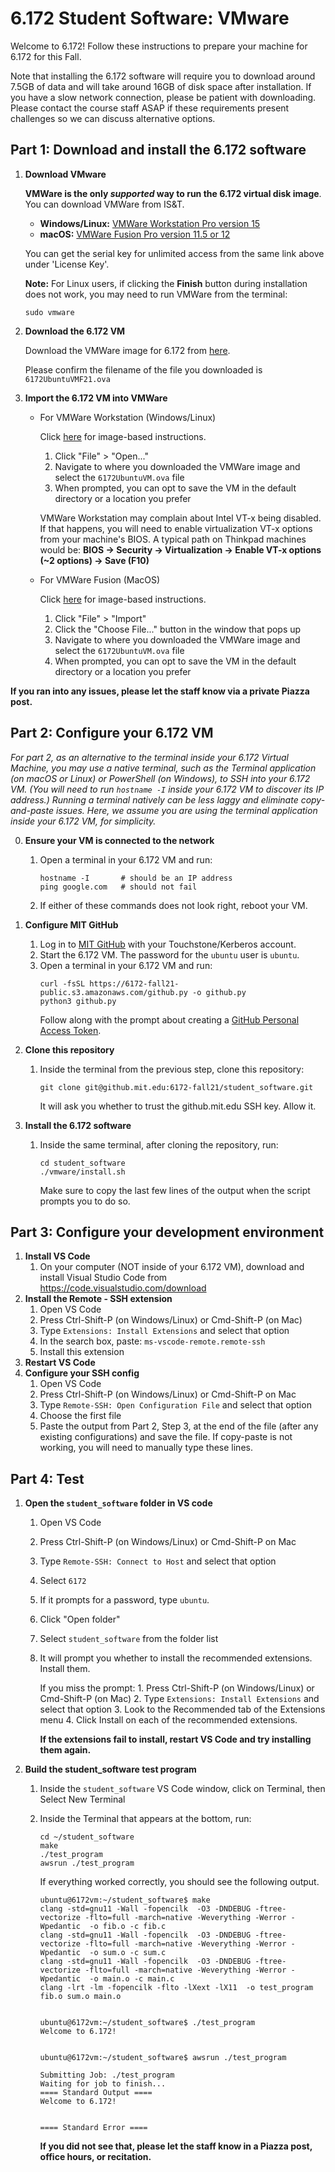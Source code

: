 # 6.172 Student Software: VMware

Welcome to 6.172!
Follow these instructions to prepare your machine for 6.172
for this Fall.

Note that installing the 6.172 software will require you to download
around 7.5GB of data and will take around 16GB of disk space after installation.
If you have a slow network connection, please be patient with downloading.
Please contact the course staff ASAP if these requirements present
challenges so we can discuss alternative options.

## Part 1: Download and install the 6.172 software

1. **Download VMware**

    **VMWare is the only _supported_ way to run the 6.172 virtual disk image**.
    You can download VMWare from IS&T.
    
    - **Windows/Linux:** [VMWare Workstation Pro version 15](https://ist.mit.edu/vmware/workstation)
    - **macOS:** [VMWare Fusion Pro version 11.5 or 12](https://ist.mit.edu/vmware/fusion)

    You can get the serial key for unlimited access from the same link above under 'License Key'.

    **Note:** For Linux users, if clicking the **Finish** button during installation does not work, you may need to run VMWare from the terminal:
    ```
    sudo vmware
    ```

2. **Download the 6.172 VM**

    Download the VMWare image for 6.172 from [here](https://6172-fall21-public.s3.amazonaws.com/6172UbuntuVMF21.ova).

    Please confirm the filename of the file you downloaded is `6172UbuntuVMF21.ova`

3. **Import the 6.172 VM into VMWare**
    - For VMWare Workstation (Windows/Linux)

        Click [here](https://imgur.com/a/BBQBe9C) for image-based instructions.

        1. Click "File" > "Open..."
        3. Navigate to where you downloaded the VMWare image and select the `6172UbuntuVM.ova` file
        3. When prompted, you can opt to save the VM in the default directory or a location you prefer

        VMWare Workstation may complain about Intel VT-x being disabled. If that happens, you will need to enable virtualization VT-x options from your machine's BIOS. A typical path on Thinkpad machines would be:
        **BIOS -> Security -> Virtualization -> Enable VT-x options (~2 options) -> Save (F10)**

    - For VMWare Fusion (MacOS)

        Click [here](https://imgur.com/a/mMZcukN) for image-based instructions.

        1. Click "File" > "Import"
        2. Click the "Choose File..." button in the window that pops up
        3. Navigate to where you downloaded the VMWare image and select the `6172UbuntuVM.ova` file
        3. When prompted, you can opt to save the VM in the default directory or a location you prefer 


**If you ran into any issues, please let the staff know via a private Piazza post.**

## Part 2: Configure your 6.172 VM
_For part 2, as an alternative to the terminal inside your 6.172 Virtual Machine, you may use a native terminal, such as the Terminal application (on macOS or Linux) or PowerShell (on Windows), to SSH into your 6.172 VM. (You will need to run `hostname -I` inside your 6.172 VM to discover its IP address.) Running a terminal natively can be less laggy and eliminate copy-and-paste issues. Here, we assume you are using the terminal application inside your 6.172 VM, for simplicity._

0. **Ensure your VM is connected to the network**
    1. Open a terminal in your 6.172 VM and run:
        ```
        hostname -I       # should be an IP address
        ping google.com   # should not fail
        ```

    2. If either of these commands does not look right, reboot your VM.

1. **Configure MIT GitHub**
    1. Log in to [MIT GitHub](https://github.mit.edu/) with your Touchstone/Kerberos account.
    2. Start the 6.172 VM. The password for the `ubuntu` user is `ubuntu`.
    3. Open a terminal in your 6.172 VM and run:
        ```
        curl -fsSL https://6172-fall21-public.s3.amazonaws.com/github.py -o github.py
        python3 github.py
        ```
        Follow along with the prompt about creating a [GitHub Personal Access Token](https://github.mit.edu/settings/tokens).

2. **Clone this repository**

    1. Inside the terminal from the previous step, clone this repository:
        ```
        git clone git@github.mit.edu:6172-fall21/student_software.git
        ```
        It will ask you whether to trust the github.mit.edu SSH key. Allow it.

3. **Install the 6.172 software**
    1. Inside the same terminal, after cloning the repository, run:
        ```
        cd student_software
        ./vmware/install.sh
        ```

        Make sure to copy the last few lines of the output when the script prompts you to do so.
<!---
4. **Configure SSH Keys locally**
    1. Open a terminal on your host computer (NOT inside the VM)
    2. Run `cat ~/.ssh/id_rsa.pub`
        1. If that command fails because the file does not exist, run `ssh-keygen -t rsa`. Pres enter until it finishes; the defaults are fine.
        2. Run `cat ~/.ssh/id_rsa.pub`
--->

## Part 3: Configure your development environment

1. **Install VS Code**
    1. On your computer (NOT inside of your 6.172 VM), download and install Visual Studio Code from https://code.visualstudio.com/download
2. **Install the Remote - SSH extension**
    1. Open VS Code
    1. Press Ctrl-Shift-P (on Windows/Linux) or Cmd-Shift-P (on Mac)
    2. Type `Extensions: Install Extensions` and select that option
    3. In the search box, paste: `ms-vscode-remote.remote-ssh`
    4. Install this extension
3. **Restart VS Code**
4. **Configure your SSH config**
    1. Open VS Code
    2. Press Ctrl-Shift-P (on Windows/Linux) or Cmd-Shift-P on Mac
    3. Type `Remote-SSH: Open Configuration File` and select that option
    4. Choose the first file
    5. Paste the output from Part 2, Step 3, at the end of the file
        (after any existing configurations) and save the file. If copy-paste
        is not working, you will need to manually type these lines.


## Part 4: Test

1. **Open the `student_software` folder in VS code**
    1. Open VS Code
    2. Press Ctrl-Shift-P (on Windows/Linux) or Cmd-Shift-P on Mac
    3. Type `Remote-SSH: Connect to Host` and select that option
    4. Select `6172`
    5. If it prompts for a password, type `ubuntu`.
    6. Click "Open folder"
    7. Select `student_software` from the folder list
    8. It will prompt you whether to install the recommended extensions. Install them. 
        
        If you miss the prompt:
            1. Press Ctrl-Shift-P (on Windows/Linux) or Cmd-Shift-P (on Mac)
            2. Type `Extensions: Install Extensions` and select that option
            3. Look to the Recommended tab of the Extensions menu
            4. Click Install on each of the recommended extensions.
    
        **If the extensions fail to install, restart VS Code and try installing them again.**

2. **Build the student_software test program**
    1. Inside the `student_software` VS Code window, click on Terminal, then Select New Terminal
    2. Inside the Terminal that appears at the bottom, run:
        ```
        cd ~/student_software
        make
        ./test_program
        awsrun ./test_program
        ```
        If everything worked correctly, you should see the following output.

        ```
        ubuntu@6172vm:~/student_software$ make
        clang -std=gnu11 -Wall -fopencilk  -O3 -DNDEBUG -ftree-vectorize -flto=full -march=native -Weverything -Werror -Wpedantic  -o fib.o -c fib.c
        clang -std=gnu11 -Wall -fopencilk  -O3 -DNDEBUG -ftree-vectorize -flto=full -march=native -Weverything -Werror -Wpedantic  -o sum.o -c sum.c
        clang -std=gnu11 -Wall -fopencilk  -O3 -DNDEBUG -ftree-vectorize -flto=full -march=native -Weverything -Werror -Wpedantic  -o main.o -c main.c
        clang -lrt -lm -fopencilk -flto -lXext -lX11  -o test_program fib.o sum.o main.o


        ubuntu@6172vm:~/student_software$ ./test_program
        Welcome to 6.172!


        ubuntu@6172vm:~/student_software$ awsrun ./test_program

        Submitting Job: ./test_program
        Waiting for job to finish...
        ==== Standard Output ====
        Welcome to 6.172!


        ==== Standard Error ====
        ```

        **If you did not see that, please let the staff know in a Piazza post, office hours, or recitation.**
